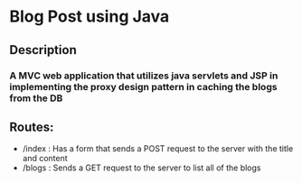 # Blog Post using Java

## Description
### A MVC web application that utilizes java servlets and JSP in implementing the proxy design pattern in caching the blogs from the DB

## Routes:
* /index : Has a form that sends a POST request to the server with the title and content
* /blogs : Sends a GET request to the server to list all of the blogs